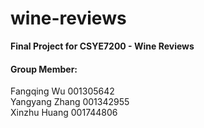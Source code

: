 # wine-reviews
**Final Project for CSYE7200 - Wine Reviews**



#### Group Member:   
Fangqing Wu 001305642  
Yangyang Zhang 001342955  
Xinzhu Huang 001744806  
